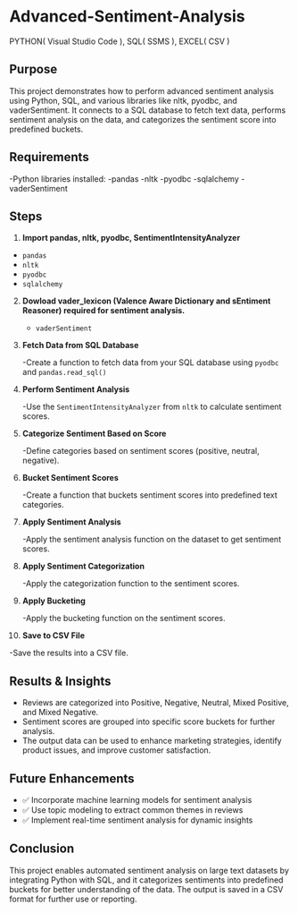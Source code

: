 # Advanced-Sentiment-Analysis
PYTHON( Visual Studio Code ), SQL( SSMS ), EXCEL( CSV )
## Purpose
  This project demonstrates how to perform advanced sentiment analysis using Python, SQL, and various libraries like nltk, pyodbc, and vaderSentiment. It connects to a SQL database to fetch text data, performs sentiment analysis on the data, and categorizes the sentiment score into predefined buckets.

## Requirements
  -Python libraries installed:
    -pandas
    -nltk
    -pyodbc
    -sqlalchemy
    -vaderSentiment

## Steps 
1. **Import pandas, nltk, pyodbc, SentimentIntensityAnalyzer**
   
- `pandas`
- `nltk`
- `pyodbc`
- `sqlalchemy`

2. **Dowload vader_lexicon (Valence Aware Dictionary and sEntiment Reasoner) required for sentiment analysis.**
   
    - `vaderSentiment`
      
3. **Fetch Data from SQL Database**
   
   -Create a function to fetch data from your SQL database using `pyodbc` and `pandas.read_sql()`
   
4. **Perform Sentiment Analysis**

   -Use the `SentimentIntensityAnalyzer` from `nltk` to calculate sentiment scores.
   
5. **Categorize Sentiment Based on Score**

   -Define categories based on sentiment scores (positive, neutral, negative).
   
6. **Bucket Sentiment Scores**

   -Create a function that buckets sentiment scores into predefined text categories.
   
7. **Apply Sentiment Analysis**
   
   -Apply the sentiment analysis function on the dataset to get sentiment scores.
   
8. **Apply Sentiment Categorization**

   -Apply the categorization function to the sentiment scores.
   
9. **Apply Bucketing**

   -Apply the bucketing function on the sentiment scores.
  
10. **Save to CSV File**
  
   -Save the results into a CSV file.

## Results & Insights
  - Reviews are categorized into Positive, Negative, Neutral, Mixed Positive, and Mixed Negative.
  - Sentiment scores are grouped into specific score buckets for further analysis.
  - The output data can be used to enhance marketing strategies, identify product issues, and improve customer satisfaction.

## Future Enhancements
  - ✅ Incorporate machine learning models for sentiment analysis
  - ✅ Use topic modeling to extract common themes in reviews
  - ✅ Implement real-time sentiment analysis for dynamic insights

## Conclusion

This project enables automated sentiment analysis on large text datasets by integrating Python with SQL, and it categorizes sentiments into predefined buckets for better understanding of the data. The output is saved in a CSV format for further use or reporting.


